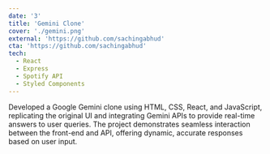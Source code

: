 ```yaml
---
date: '3'
title: 'Gemini Clone'
cover: './gemini.png'
external: 'https://github.com/sachingabhud'
cta: 'https://github.com/sachingabhud'
tech:
  - React
  - Express
  - Spotify API
  - Styled Components
---
```


Developed a Google Gemini clone using HTML, CSS, React, and JavaScript, replicating the original UI and integrating Gemini APIs to provide real-time answers to user queries. The project demonstrates seamless interaction between the front-end and API, offering dynamic, accurate responses based on user input.
